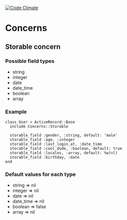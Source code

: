 [![Code Climate](https://codeclimate.com/repos/55225453e30ba0015300479e/badges/6cdc017255ce2cab1336/gpa.svg)](https://codeclimate.com/repos/55225453e30ba0015300479e/feed)

# Concerns
## Storable concern
### Possible field types
* string
* integer
* date
* date_time
* boolean
* array

### Example

    class User < ActiveRecord::Base
      include Concerns::Storable

      storable_field :gender, :string, default: 'male'
      storable_field :age, :integer
      storable_field :last_login_at, :date_time
      storable_field :cool_dude, :boolean, default: true
      storable_field :locales, :array, default: %w(nl)
      storable_field :birthday, :date
    end

### Default values for each type
* string => nil
* integer => nil
* date => nil
* date_time => nil
* boolean => false
* array => nil
